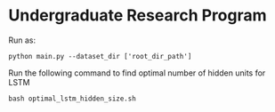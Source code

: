 # Undergraduate Research Program

Run as:
```
python main.py --dataset_dir ['root_dir_path']
```

Run the following command to find optimal number of hidden units for LSTM
```
bash optimal_lstm_hidden_size.sh
```

